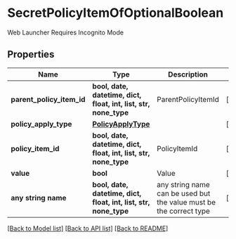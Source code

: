# SecretPolicyItemOfOptionalBoolean

Web Launcher Requires Incognito Mode

## Properties
Name | Type | Description | Notes
------------ | ------------- | ------------- | -------------
**parent_policy_item_id** | **bool, date, datetime, dict, float, int, list, str, none_type** | ParentPolicyItemId | [optional] 
**policy_apply_type** | [**PolicyApplyType**](PolicyApplyType.md) |  | [optional] 
**policy_item_id** | **bool, date, datetime, dict, float, int, list, str, none_type** | PolicyItemId | [optional] 
**value** | **bool** | Value | [optional] 
**any string name** | **bool, date, datetime, dict, float, int, list, str, none_type** | any string name can be used but the value must be the correct type | [optional]

[[Back to Model list]](../README.md#documentation-for-models) [[Back to API list]](../README.md#documentation-for-api-endpoints) [[Back to README]](../README.md)


